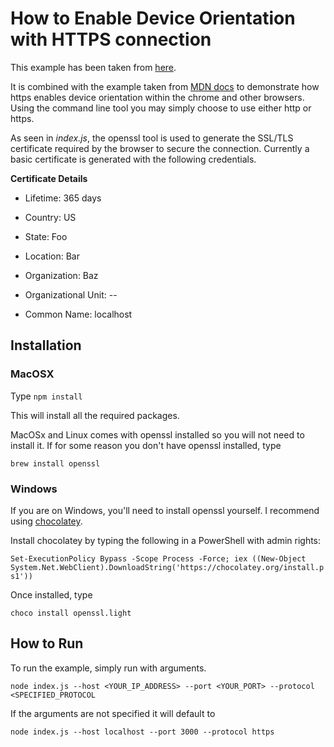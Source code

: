 # How to Enable Device Orientation with HTTPS connection

This example has been taken from [here](https://blog.usejournal.com/securing-node-js-apps-with-ssl-tls-b3570dbf84a5).

It is combined with the example taken from [MDN docs](https://developer.mozilla.org/en-US/docs/Web/API/Detecting_device_orientation) to demonstrate how https enables device orientation within the chrome and other browsers. Using the command line tool you may simply choose to use either http or https.

As seen in *index.js*, the openssl tool is used to generate the SSL/TLS certificate required by the browser to secure the connection. Currently a basic certificate is generated with the following credentials. 


**Certificate Details**
- Lifetime: 365 days

- Country: US
- State: Foo
- Location: Bar
- Organization: Baz
- Organizational Unit: --
- Common Name: localhost

## Installation
### MacOSX

Type `npm install`

This will install all the required packages.

MacOSx and Linux comes with openssl installed so you will not need to install it. If for some reason you don't have openssl installed, type 

`brew install openssl`

### Windows

If you are on Windows, you'll need to install openssl yourself. I recommend using [chocolatey](https://chocolatey.org/).

Install chocolatey by typing the following in a PowerShell with admin rights:

`Set-ExecutionPolicy Bypass -Scope Process -Force; iex ((New-Object System.Net.WebClient).DownloadString('https://chocolatey.org/install.ps1'))`

Once installed, type 

`choco install openssl.light`

## How to Run 

To run the example, simply run with arguments. 

`node index.js --host <YOUR_IP_ADDRESS> --port <YOUR_PORT> --protocol <SPECIFIED_PROTOCOL`

If the arguments are not specified it will default to 

`node index.js --host localhost --port 3000 --protocol https`